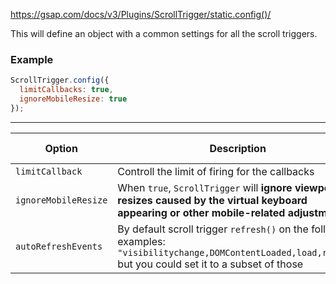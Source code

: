 https://gsap.com/docs/v3/Plugins/ScrollTrigger/static.config()/

This will define an object with a common settings for all the scroll triggers.
### Example
```js
ScrollTrigger.config({
  limitCallbacks: true,
  ignoreMobileResize: true
});
```

----


| Option               | Description                                                                                                                                                  | arg type |
| -------------------- | ------------------------------------------------------------------------------------------------------------------------------------------------------------ | -------- |
| `limitCallback`      | Controll the limit of firing for the callbacks                                                                                                               | bolean   |
| `ignoreMobileResize` | When `true`, `ScrollTrigger` will **ignore viewport resizes caused by the virtual keyboard appearing or other mobile-related adjustments**.                  | bolean   |
| `autoRefreshEvents`  | By default scroll trigger `refresh()` on the following examples: `"visibilitychange,DOMContentLoaded,load,resize"` but you could set it to a subset of those |          |

